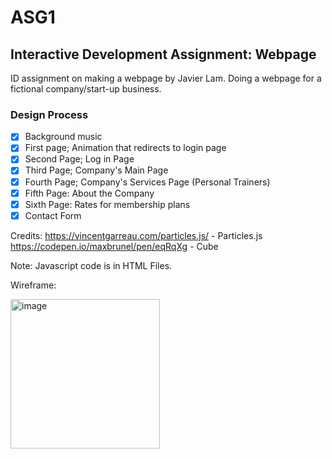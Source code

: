 # ASG1

## Interactive Development Assignment: Webpage

ID assignment on making a webpage by Javier Lam. Doing a webpage for a fictional company/start-up business.

### Design Process

- [x] Background music
- [x] First page; Animation that redirects to login page
- [x] Second Page; Log in Page
- [x] Third Page; Company's Main Page
- [x] Fourth Page; Company's Services Page (Personal Trainers)
- [x] Fifth Page: About the Company
- [x] Sixth Page: Rates for membership plans
- [x] Contact Form

Credits: 
https://vincentgarreau.com/particles.js/ - Particles.js
https://codepen.io/maxbrunel/pen/eqRqXg - Cube 

Note: Javascript code is in HTML Files.

Wireframe:

<img width="239" alt="image" src="https://user-images.githubusercontent.com/47713804/211243420-96807b08-7483-4474-8522-4e397da5fc74.png">
